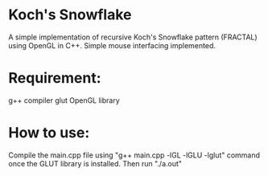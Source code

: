 # Koch's Snowflake
A simple implementation of recursive Koch's Snowflake pattern (FRACTAL) using OpenGL in C++. 
Simple mouse interfacing implemented.

# Requirement:
g++ compiler
glut OpenGL library

# How to use:
Compile the main.cpp file using "g++ main.cpp -lGL -lGLU -lglut" command once the GLUT library is installed.
Then run "./a.out"
